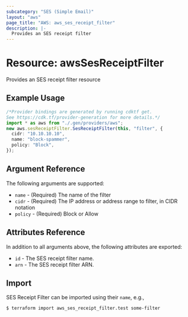 ```yaml
---
subcategory: "SES (Simple Email)"
layout: "aws"
page_title: "AWS: aws_ses_receipt_filter"
description: |-
  Provides an SES receipt filter
---
```


# Resource: awsSesReceiptFilter

Provides an SES receipt filter resource

## Example Usage

```typescript
/*Provider bindings are generated by running cdktf get.
See https://cdk.tf/provider-generation for more details.*/
import * as aws from "./.gen/providers/aws";
new aws.sesReceiptFilter.SesReceiptFilter(this, "filter", {
  cidr: "10.10.10.10",
  name: "block-spammer",
  policy: "Block",
});

```

## Argument Reference

The following arguments are supported:

* `name` - (Required) The name of the filter
* `cidr` - (Required) The IP address or address range to filter, in CIDR notation
* `policy` - (Required) Block or Allow

## Attributes Reference

In addition to all arguments above, the following attributes are exported:

* `id` - The SES receipt filter name.
* `arn` - The SES receipt filter ARN.

## Import

SES Receipt Filter can be imported using their `name`, e.g.,

```console
$ terraform import aws_ses_receipt_filter.test some-filter
```

